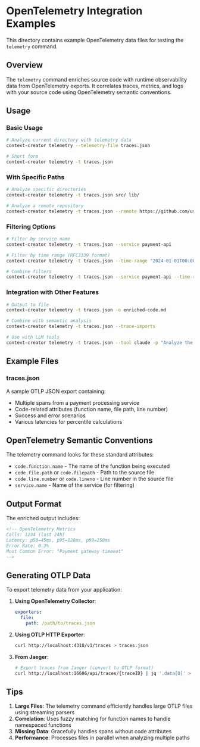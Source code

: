 # OpenTelemetry Integration Examples

This directory contains example OpenTelemetry data files for testing the `telemetry` command.

## Overview

The `telemetry` command enriches source code with runtime observability data from OpenTelemetry exports. It correlates traces, metrics, and logs with your source code using OpenTelemetry semantic conventions.

## Usage

### Basic Usage

```bash
# Analyze current directory with telemetry data
context-creator telemetry --telemetry-file traces.json

# Short form
context-creator telemetry -t traces.json
```

### With Specific Paths

```bash
# Analyze specific directories
context-creator telemetry -t traces.json src/ lib/

# Analyze a remote repository
context-creator telemetry -t traces.json --remote https://github.com/user/repo
```

### Filtering Options

```bash
# Filter by service name
context-creator telemetry -t traces.json --service payment-api

# Filter by time range (RFC3339 format)
context-creator telemetry -t traces.json --time-range "2024-01-01T00:00:00Z/2024-01-02T00:00:00Z"

# Combine filters
context-creator telemetry -t traces.json --service payment-api --time-range "2024-01-01T00:00:00Z/2024-01-02T00:00:00Z"
```

### Integration with Other Features

```bash
# Output to file
context-creator telemetry -t traces.json -o enriched-code.md

# Combine with semantic analysis
context-creator telemetry -t traces.json --trace-imports

# Use with LLM tools
context-creator telemetry -t traces.json --tool claude -p "Analyze the performance bottlenecks in this code"
```

## Example Files

### traces.json

A sample OTLP JSON export containing:
- Multiple spans from a payment processing service
- Code-related attributes (function name, file path, line number)
- Success and error scenarios
- Various latencies for percentile calculations

## OpenTelemetry Semantic Conventions

The telemetry command looks for these standard attributes:

- `code.function.name` - The name of the function being executed
- `code.file.path` or `code.filepath` - Path to the source file
- `code.line.number` or `code.lineno` - Line number in the source file
- `service.name` - Name of the service (for filtering)

## Output Format

The enriched output includes:

```markdown
<!-- OpenTelemetry Metrics
Calls: 1234 (last 24h)
Latency: p50=45ms, p95=120ms, p99=250ms
Error Rate: 0.3%
Most Common Error: "Payment gateway timeout"
-->
```

## Generating OTLP Data

To export telemetry data from your application:

1. **Using OpenTelemetry Collector**:
   ```yaml
   exporters:
     file:
       path: /path/to/traces.json
   ```

2. **Using OTLP HTTP Exporter**:
   ```bash
   curl http://localhost:4318/v1/traces > traces.json
   ```

3. **From Jaeger**:
   ```bash
   # Export traces from Jaeger (convert to OTLP format)
   curl http://localhost:16686/api/traces/{traceID} | jq '.data[0]' > trace.json
   ```

## Tips

1. **Large Files**: The telemetry command efficiently handles large OTLP files using streaming parsers
2. **Correlation**: Uses fuzzy matching for function names to handle namespaced functions
3. **Missing Data**: Gracefully handles spans without code attributes
4. **Performance**: Processes files in parallel when analyzing multiple paths